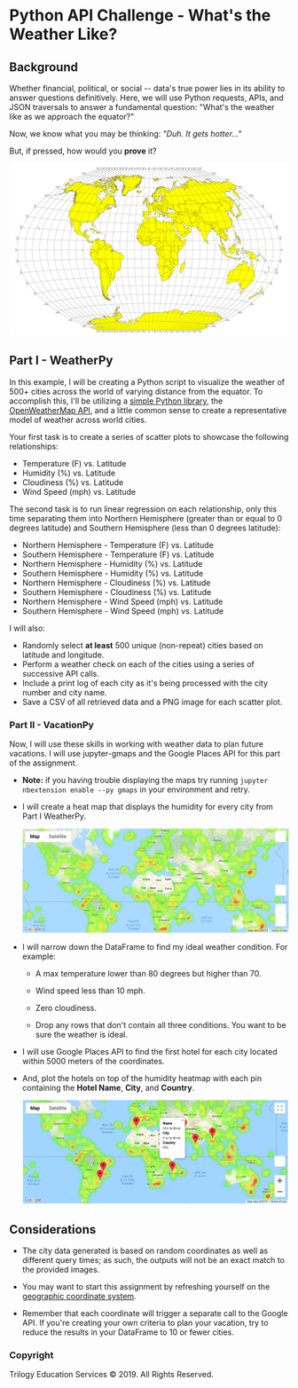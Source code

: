 # Python API Challenge - What's the Weather Like?

## Background

Whether financial, political, or social -- data's true power lies in its ability to answer questions definitively. Here, we will use Python requests, APIs, and JSON traversals to answer a fundamental question: "What's the weather like as we approach the equator?"

Now, we know what you may be thinking: _"Duh. It gets hotter..."_

But, if pressed, how would you **prove** it?

![Equator](Images/equatorsign.png)


## Part I - WeatherPy

In this example, I will be creating a Python script to visualize the weather of 500+ cities across the world of varying distance from the equator. To accomplish this, I'll be utilizing a [simple Python library](https://pypi.python.org/pypi/citipy), the [OpenWeatherMap API](https://openweathermap.org/api), and a little common sense to create a representative model of weather across world cities.

Your first task is to create a series of scatter plots to showcase the following relationships:

* Temperature (F) vs. Latitude
* Humidity (%) vs. Latitude
* Cloudiness (%) vs. Latitude
* Wind Speed (mph) vs. Latitude


The second task is to run linear regression on each relationship, only this time separating them into Northern Hemisphere (greater than or equal to 0 degrees latitude) and Southern Hemisphere (less than 0 degrees latitude):

* Northern Hemisphere - Temperature (F) vs. Latitude
* Southern Hemisphere - Temperature (F) vs. Latitude
* Northern Hemisphere - Humidity (%) vs. Latitude
* Southern Hemisphere - Humidity (%) vs. Latitude
* Northern Hemisphere - Cloudiness (%) vs. Latitude
* Southern Hemisphere - Cloudiness (%) vs. Latitude
* Northern Hemisphere - Wind Speed (mph) vs. Latitude
* Southern Hemisphere - Wind Speed (mph) vs. Latitude


I will also:

* Randomly select **at least** 500 unique (non-repeat) cities based on latitude and longitude.
* Perform a weather check on each of the cities using a series of successive API calls.
* Include a print log of each city as it's being processed with the city number and city name.
* Save a CSV of all retrieved data and a PNG image for each scatter plot.

### Part II - VacationPy

Now, I will use these skills in working with weather data to plan future vacations. I will use jupyter-gmaps and the Google Places API for this part of the assignment.

* **Note:** if you having trouble displaying the maps try running `jupyter nbextension enable --py gmaps` in your environment and retry.

* I will create a heat map that displays the humidity for every city from Part I WeatherPy.

  ![heatmap](Images/heatmap.png)

* I will narrow down the DataFrame to find my ideal weather condition. For example:

  * A max temperature lower than 80 degrees but higher than 70.

  * Wind speed less than 10 mph.

  * Zero cloudiness.

  * Drop any rows that don't contain all three conditions. You want to be sure the weather is ideal.

* I will use Google Places API to find the first hotel for each city located within 5000 meters of the coordinates.

* And, plot the hotels on top of the humidity heatmap with each pin containing the **Hotel Name**, **City**, and **Country**.

  ![hotel map](Images/hotel_map.png)


## Considerations

* The city data generated is based on random coordinates as well as different query times; as such, the outputs will not be an exact match to the provided images.

* You may want to start this assignment by refreshing yourself on the [geographic coordinate system](http://desktop.arcgis.com/en/arcmap/10.3/guide-books/map-projections/about-geographic-coordinate-systems.htm).

* Remember that each coordinate will trigger a separate call to the Google API. If you're creating your own criteria to plan your vacation, try to reduce the results in your DataFrame to 10 or fewer cities.


### Copyright

Trilogy Education Services © 2019. All Rights Reserved.
